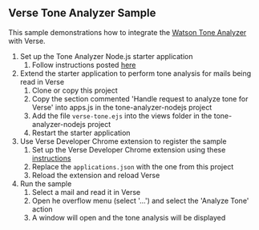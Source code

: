 ## Verse Tone Analyzer Sample

This sample demonstrations how to integrate the [Watson Tone Analyzer](https://www.ibm.com/watson/developercloud/tone-analyzer.html) with Verse.

1. Set up the Tone Analyzer Node.js starter application
   1. Follow instructions posted [here](https://github.com/watson-developer-cloud/tone-analyzer-nodejs)
1. Extend the starter application to perform tone analysis for mails being read in Verse
   1. Clone or copy this project
   1. Copy the section commented 'Handle request to analyze tone for Verse' into apps.js in the tone-analyzer-nodejs project
   1. Add the file `verse-tone.ejs` into the views folder in the tone-analyzer-nodejs project
   1. Restart the starter application
1. Use Verse Developer Chrome extension to register the sample
   1. Set up the Verse Developer Chrome extension using these [instructions](https://doc.cwpcollaboration.com/verse-developer/docs/development)
   1. Replace the `applications.json` with the one from this project
   1. Reload the extension and reload Verse
1. Run the sample
   1. Select a mail and read it in Verse
   1. Open he overflow menu (select '...') and select the 'Analyze Tone' action
   1. A window will open and the tone analysis will be displayed
